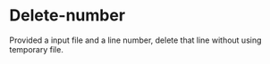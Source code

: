 # Delete-number
Provided a input file and a line number, delete that line without using temporary file. 
